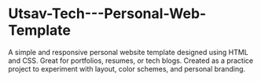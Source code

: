 # Utsav-Tech---Personal-Web-Template
A simple and responsive personal website template designed using HTML and CSS. Great for portfolios, resumes, or tech blogs. Created as a practice project to experiment with layout, color schemes, and personal branding.
